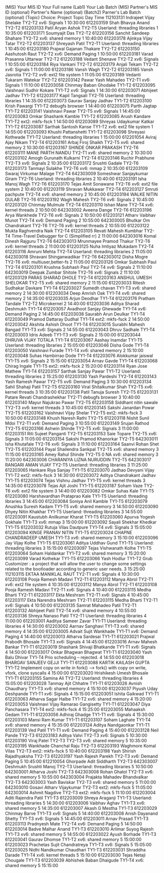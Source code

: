 (MIS) Your MIS ID Your Full name (Lab1) Your Lab Batch (MIS) Partner's MIS ID (optional) Partner's Name (optional) (Batch2) Parner's Lab Batch (optional) (Topic) Choice: Project Topic Day Time
112103131 Indrajeet Vijay Shelake TY2-T2 xv6: Signals 1 10:30:00
612203159 Shah Bhavya Anand TY2-T2 612203133 Patil Aryan Ashok TY2-T5 Userland: threading libraries 1 10:35:00
612203171 Soumyajit Das TY2-T2 612203156 Sanchit Sandeep Shahare TY2-T2 xv6: shared memory 1 10:40:00
612203178 Ajinkya Vijay Tatar TY2-T2 612203137 Shreyash Patil TY2-T1 Userland: threading libraries 1 10:45:00
612203180 Prajwal Gajanan Thakare TY2-T2 612203150 Aashutosh Raut TY2-T2 xv6: Demand Paging 1 10:50:00
612203181 Varad Prasanna Uttarwar TY2-T2 612203188 Vedant Shenave TY2-T2 xv6: Signals 1 10:55:00
612203184 Riya Vankani TY2-T2 612203179 Anjali Tekam TY2-T2 xv6: Signals 1 11:00:00
612203186 Vansh Wagh TY2-T2 612203185 Vansh Jasrotia TY2-T2 xv6: ext2 file system 1 11:05:00
612203189 Vedanti Tukaram Watekar TY2-T2 612203142 Pawar Yash Mahadeo TY2-T1 xv6: Signals 1 11:10:00
612203058 Chinmay Baban Ghodake TY1-T2 612203095 Vaishnavi Sudhir Kokare TY1-T2 xv6: Signals 1 14:30:00
612203071 Abhijeet Jadhav TY1-T2 612203177 Kapil Tangsali TY2-T6 Userland: threading libraries 1 14:35:00
612203073 Gaurav Sanjay Jadhav TY1-T2 612203100 Krish Pawargi TY1-T2 debugfs browser 1 14:40:00
612203075 Parth Jagtap TY1-T2 612203141 Vaishnavi Pawar TY2-T5 xv6: Signals 1 14:45:00
612203083 Omkar Shashank Kamble TY1-T2 612203085 Arush Kandare TY1-T2 ext2: mkfs-fsck 1 14:50:00
612203089 Shreyas Udaykumar Katkar TY1-T2 612203087 Sarthak Santosh Kanse TY1-T2 xv6: ext2 file system 1 14:55:00
612203093 Khushi Pattanshetti TY1-T2 612203098 Shreyasi Kothwade TY1-T2 Userland: threading libraries 1 15:00:00
612201054 Aviraj Ajay Nikam TY2-T4 612203161 Arbaj Firoj Shaikh TY2-T5 xv6: shared memory 2 10:30:00
612203167 SHINDE ONKAR PRAKASH TY2-T6 612203111 MANE PARTH NANDU TY2-T1 xv6: shared memory 2 10:30:00
612203102 Amogh Gurunath Kulkarni TY2-T4 612203146 Ruchir Prabhune TY2-T3 xv6: Signals 2 10:35:00
612203172 Srushti Gadale TY2-T6 612203173 Tanmayi Sulakhe TY2-T6 xv6: mmap 2 10:35:00
612203109 Swaraj Virkumar Malage TY2-T4 642303009 Someshwar Sanjaykumar Giram TY2-T6 Userland: threading libraries 2 10:40:00
612203191 Isha Manoj Wagh TY2-T6 612203170 Tejas Amit Sonawane TY2-T6 xv6: ext2 file system 2 10:40:00
612203119 Shravan Mukkawar TY2-T4 612203127 Smruti pachpute TY2-T4 xv6: shared memory 2 10:45:00
612203194 WALKE NITIN GULAB TY2-T6 612203192 Wagh Mahesh TY2-T6 xv6: Signals 2 10:45:00
612203120 Chinmay Mulmule TY2-T4 612203110 Ishan Mane TY2-T4 xv6: kernel threads 2 10:50:00
642303002 Aveena Dange TY2-T6 612203196 Arya Wankhede TY2-T6 xv6: Signals 2 10:50:00
612203121 Atharv Vaibhav Munot TY2-T4 xv6: Demand Paging 2 10:55:00
642303005 Bhutkar Om Chandrakant TY2-T6 TY2-T6 xv6: kernel threads 2 10:55:00
612203122 Mukta Raghvendra Naik TY2-T4 612203105 Revati Mahesh Kumbhar TY2-T4 Time-Travel Debugger for C (Simplified rr) 2 11:00:00
642303016 Komal Dinesh Rajguru TY2-T6 642303013 Mrunmayee Pramod Thakur TY2-T6 xv6: kernel threads 2 11:00:00
612203125 Nuha Imtiyaz Mukadam TY2-T4 612203116 Amruni Mehta TY2-T4 Userland: threading libraries 2 11:05:00
642303018 Shravani Shinganwadikar TY2-T6 642303012 Disha Mogre TY2-T6 xv6: multiuser,better-fs 2 11:05:00
612203126 Omkar Subhash Paul TY2-T4 612203101 Krushna Subhash Paul TY2-T4 xv6: Signals 2 11:10:00
642303019 Deepak Zumbar Shitole TY2-T6 xv6: Signals 2 11:10:00
612203129 PARAS SHARAD DHOLE TY2-T4 612203163 ANSHUL UMESH SHELOKAR TY2-T5 xv6: shared memory 2 11:15:00
612203033 Ritesh Sudhakar Davkare TY1-T4 612203027 Sumedh chavan TY1-T3 xv6: shared memory 2 14:30:00
612203034 Deep Amrish Oak TY1-T4 xv6: shared memory 2 14:35:00
612203035 Arjun Deodhar TY1-T4 612203176 Pratham Tandale TY2-T2 Microkernel 2 14:40:00
612203036 Aditya Sharad Deshmukh TY1-T4 612203057 Avadhoot Sanjay Ghewade TY1-T4 xv6: Demand Paging 2 14:45:00
612203038 Saurabh Arun Deulkar TY1-T4 612203049 Pramod Dattaray Dudhal TY1-T4 ext2: mkfs-fsck 2 14:50:00
612203042 Akshita Ashish Dhoot TY1-T4 612203015 Surabhi Mahesh Bangad TY1-T3 xv6: Signals 2 14:55:00
612203043 Dhruv Sadhale TY1-T4 612203003 Idris Adeeb TY1-T3 xv6: Signals 2 15:00:00
612203044 DHRUVA VIJAY TOTALA TY1-T4 612203067 Aashay Inamdar TY1-T5 Userland: threading libraries 2 15:05:00
612203046 Disha Gode TY1-T4 612203050 Vaishnavi Furade TY1-T4 xv6: shared memory 2 15:10:00
612203048 Suhas Hambirrao Dode TY1-T4 612203076 Alokkumar jaiswal TY1-T5 xv6: Signals 2 15:15:00
612203054 Arnav Gavde TY1-T4 612203068 Chirag Ingale TY1-T5 ext2: mkfs-fsck 2 15:20:00
612203114 Ryan Jose Mathew TY1-T4 612203157 Sarthak Sanjay Pawar TY1-T2 Userland: threading libraries 2 15:25:00
612203130 Yash Pardeshi TY2-T4 612203143 Yash Ramesh Pawar TY2-T5 xv6: Demand Paging 3 10:30:00
612203134 Sahil Shahaji Patil TY2-T5 612203160 Viral Shitalkumar Shah TY2-T5 xv6: kernel threads 3 10:35:00
612203138 Patil Tanuja Suresh TY2-T5 612203131 Patare Revati Chandrashekhar TY2-T1 debugfs browser 3 10:40:00
612203140 Mayur Najukrao Pawar TY2-T5 612203158 Siddhant nitin sawale TY2-T3 xv6: kernel threads 3 10:45:00
612203145 Sakshi Janardan Powar TY2-T5 612203162 Vaishnavi Vijay Shelar TY2-T5 ext2: mkfs-fsck 3 10:50:00
612203148 Khush Naresh Rathi TY2-T5 612203118 Nishit Sunil Mdoi TY2-T1 xv6: Demand Paging 3 10:55:00
612203149 Srujan Rathod TY2-T5 612203166 Ashwin Shinde TY2-T5 xv6: Signals 3 11:00:00
612203151 Riti Sujeet Panganti TY2-T5 612203153 Saie Topare TY2-T5 xv6: Signals 3 11:05:00
612203154 Sakshi Pramod Khanorkar TY2-T5 642303011 Isha Khutafale TY2-T6 xv6: Signals 3 11:10:00
612203164 Saanvi Rohan Shet TY2-T5 612203144 Payal Shailendra Sankpal TY2-T5 xv6: shared memory 3 11:15:00
612203165 Amey Rahul Shinde TY2-T5 0 NA xv6: shared memory 3 11:20:00
642303006 CHARANIYA LIZNA NURUDDIN TY2-T5 642303017 RANGARI AMAN VIJAY TY2-T5 Userland: threading libraries 3 11:25:00
612203065 Hankare Riya Sanjay TY1-T5 612203070 Jadhao Devyani Vijay TY1-T2 ext2: mkfs-fsck 3 14:30:00
612203072 Aditya Chandrakant Jadhav TY1-T5 612203074 Tejas Vishnu Jadhav TY1-T5 xv6: kernel threads 3 14:35:00
612203078 Tejas Ajit Joshi TY1-T5 612203187 Soham Vaze TY2-T6 xv6: ext2 file system 3 14:40:00
612203082 Omkar Suhas Kale TY1-T5 612203080 Harshavardhan Prataprao Kale TY1-T5 Userland: threading libraries 3 14:45:00
612203084 Soniya Anil Kamble TY1-T5 612203079 Anushka Suresh Kadam TY1-T5 xv6: shared memory 3 14:50:00
612203090 Dhyey Nitin Khakhar TY1-T5 Userland: threading libraries 3 14:55:00
612203091 Kaustubh Anilkumar Kharat TY1-T5 612203060 Apurva Yogesh Gokhale TY1-T3 xv6: mmap 3 15:00:00
612203092 Sayali Shekhar Khedkar TY1-T5 612203032 Rutuja Vilas Dautpure TY1-T4 xv6: Signals 3 15:05:00
612203094 KINGE PRANAV NITIN TY1-T5 612203024 CHAPNE CHANDRADEEP UMESH TY1-T3 xv6: shared memory 3 15:10:00
612203096 Jay Vijay Kolhe TY1-T5 612203061 Aditya Uddhav Gund TY1-T5 Userland: threading libraries 3 15:15:00
612203097 Tejas Vishwanath Kolhe TY1-T5 612203064 Soham Haldankar TY1-T2 xv6: shared memory 3 15:20:00
612203099 Varad Kothekar TY1-T5 612203066 Yash Hodlur TY1-T2 Grub Customizer : a project that will allow the user to change some settings related to the bootloader according to generic user needs. 3 15:25:00
112103115 EKTAA MANIKLAL RAUT TY2-T1 xv6: Signals 4 10:30:00
612203108 Pooja Ramesh Madavi TY2-T1 612203112 Manya Abrol TY2-T1 xv6: ext2 file system 4 10:35:00
612203112 Manya Abrol TY2-T1 612203108 Pooja Ramesh Madavi TY2-T1 xv6: Signals 4 10:40:00
612203115 Medha Bharti TY2-T1 612203117 Ekta Meshram TY2-T1 xv6: Signals 4 10:45:00
612203117 Ekta Narendra Meshram TY2-T1 612203115 Medha Bharti TY2-T1 xv6: Signals 4 10:50:00
612203135 Samrat Mahadeo Patil TY2-T1 612203132 Abhijeet Patil TY2-T4 xv6: shared memory 4 10:55:00
612203136 Shreya Nanaso Patil TY2-T1 Userland: threading libraries 4 11:00:00
612203001 Aaditya Sameer Zavar TY1-T1 Userland: threading libraries 4 14:30:00
612203002 Aarnav Sanghavi TY1-T3 xv6: shared memory 4 14:35:00
612203005 Advait Sujit Wankhade TY1-T1 xv6: Demand Paging 4 14:40:00
612203013 Atharva Sardesai TY1-T1 612203021 Prajwal Prabodh Bhosale TY1-T3 xv6: Signals 4 14:45:00
612203016 Arnav Mahesh Bankar TY1-T1 612203019 Shashank Shivaji Bhatkande TY1-T1 xv6: Signals 4 14:50:00
612203017 Onkar Bhagwan Bhagwat TY1-T1 612203040 Yash Balu Dhivar TY1-T4 Prio scheduling – rejected. 4 14:55:00
612203018 BHARGAV SANJEEV GEJJI TY1-T1 612203088 KARTIK KAILASH GUPTA TY1-T2 Implement copy on write in fork() --> fork() with copy on write, vfork, clone syscalls 4 15:00:00
612203020 Hrishikesh Umesh Bhosale TY1-T1 612203155 Samina Ali TY2-T2 Userland: threading libraries 4 15:05:00
612203028 Tanmay Ajit Chhatre TY1-T1 612203026 Avnish Chaudhary TY1-T3 xv6: shared memory 4 15:10:00
612203037 Piyush Uday Deshpande TY1-T1 xv6: Signals 4 15:15:00
612203051 Ishita Gaikwad TY1-T1 612203063 Atharva Sagar Halbe TY1-T2 xv6: shared memory 4 15:20:00
612203053 Vaishnavi Vijay Ramarao Gangisetty TY1-T1 612203047 Diya Panchasara TY1-T4 ext2: mkfs-fsck 4 15:25:00
612203055 Mahaaksh Gedam TY1-T1 612203056 Adhiraj Ghadge TY1-T1 xv6: Signals 4 15:30:00
612203103 Mansi Ram Kumar TY1-T1 612203107 Soham Laghate TY1-T4 xv6: shared memory 4 15:35:00
612203124 Aditya Nandgaonkar TY1-T1 612203139 Ved Patil TY1-T1 xv6: Demand Paging 4 15:40:00
612203128 Neil Pande TY2-T3 612203183 Aditya Valvi TY2-T3 xv6: Signals 5 10:30:00
612203190 Viraj Patel TY2-T3 TY2-T3 xv6: shared memory 5 10:35:00
612203195 Wankhade Chanchal Raju TY2-T3 612203193 Waghmore Komal Vilas TY2-T3 ext2: mkfs-fsck 5 10:40:00
612203198 Yash Shirish Rajadhyaksha TY2-T3 612203197 Yash Rajesh Parekh TY2-T3 xv6: Demand Paging 5 10:45:00
612210054 Ghorpade Adit Siddharth TY2-T3 642303007 Deshmukh Srushti Manoj TY2-T3 Userland: threading libraries 5 10:50:00
642303001 Atharva Joshi TY2-T3 642303008 Rohan Ghatol TY2-T3 xv6: shared memory 5 10:55:00
642303004 Prajakta Mahadev Bhandvalkar TY2-T3 642303003 Yash Baviskar TY2-T3 xv6: shared memory 5 11:00:00
642303010 Gosavi Atharv Vijaykumar TY2-T3 ext2: mkfs-fsck 5 11:05:00
642303014 Ashmit Nagdive TY2-T3 ext2: mkfs-fsck 5 11:10:00
612203004 Aditi Rajendra Patil TY1-T3 612203009 Shreya Araganji TY1-T3 Userland: threading libraries 5 14:30:00
612203006 Vaibhav Aghav TY1-T3 xv6: shared memory 5 14:35:00
612203007 Akash G Mestha TY1-T3 612203029 Chinmay Barve TY1-T3 xv6: Signals 5 14:40:00
612203008 Anish Dayanand Shetty TY1-T3 xv6: Signals 5 14:45:00
612203011 Arnav Prasad TY1-T3 612203113 Pradnyesh Mate TY2-T4 xv6: Demand Paging 5 14:50:00
612203014 Badve Malhar Anand TY1-T3 612203010 Arlimar Suyog Rajesh TY1-T3 xv6: shared memory 5 14:55:00
612203022 Ayush Borhade TY1-T3 612203041 Gaurav Dhomse TY1-T2 xv6: shared memory 5 15:00:00
612203023 Prachetas Sujit Chandratreya TY1-T3 xv6: Signals 5 15:05:00
612203025 Nidhi Nandkumar Chaudhari TY1-T3 612203031 Shraddha Darade TY1-T4 xv6: kernel threads 5 15:10:00
612203030 Tejas Netaji Chougale TY1-T3 612203039 Abhishek Baban Dhaigude TY1-T4 xv6: shared memory 5 15:15:00
